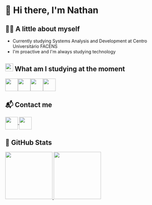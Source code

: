 # 👋 Hi there, I'm Nathan 

## 👨‍💻 A little about myself 
- Currently studying Systems Analysis and Development at Centro Universitário FACENS
- I'm proactive and I'm always studying technology

## <img src="https://cdn-icons-png.flaticon.com/256/1774/1774779.png" width="25" height="25"/> What am I studying at the moment
<img align="center" width="40" height="40" src="https://cdn-icons-png.flaticon.com/256/3291/3291669.png" /><img align="center" width="40" height="40" src="https://cdn-icons-png.flaticon.com/256/3291/3291670.png"/><img align="center" width="40" height="40" src="https://cdn-icons-png.flaticon.com/256/732/732190.png"/><img align="center" width="40" height="40" src="https://cdn-icons-png.flaticon.com/256/5968/5968292.png"/>

## 📬 Contact me 
<div>
<a href="https://www.linkedin.com/in/nathanmartinss/" target="_blank"><img align="center" width="40" height="40" src="https://cdn-icons-png.flaticon.com/256/3536/3536505.png" target="_blank">
</a> 
<a href="mailto:nathanmartinss@icloud.com" target="_blank"><img align="center" width="40" height="40" src="https://cdn-icons-png.flaticon.com/256/668/668283.png">
</a>
</div>

## 🧠 GitHub Stats 
<a href="https://github.com/anuraghazra/github-readme-stats"><img height="150" src="https://github-readme-stats.vercel.app/api?username=nathanmartinss&theme=dark"/>
</a>
<a href="https://github.com/anuraghazra/convoychat"><img height="150" src="https://github-readme-stats.vercel.app/api/top-langs?username=nathanmartinss&layout=compact&langs_count=8&card_width=320&theme=dark"/>
</a>

